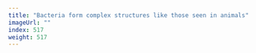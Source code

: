 ```yaml
---
title: "Bacteria form complex structures like those seen in animals"
imageUrl: ""
index: 517
weight: 517
---
```

